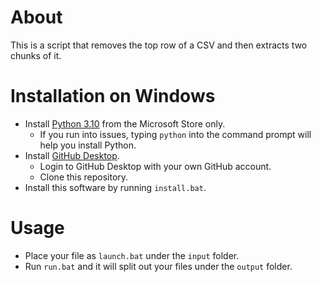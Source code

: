 # About

This is a script that removes the top row of a CSV and then extracts two chunks of it.

# Installation on Windows

- Install [Python 3.10](https://apps.microsoft.com/store/detail/python-310/9PJPW5LDXLZ5) from the Microsoft Store only.
  - If you run into issues, typing `python` into the command prompt will help you install Python.
- Install [GitHub Desktop](https://desktop.github.com/).
  - Login to GitHub Desktop with your own GitHub account.
  - Clone this repository.
- Install this software by running `install.bat`.

# Usage

- Place your file as `launch.bat` under the `input` folder.
- Run `run.bat` and it will split out your files under the `output` folder.
